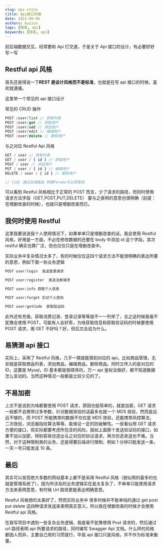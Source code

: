 ```yaml
---
slug: api-style
title: Api接口风格
date: 2021-08-06
authors: kuizuo
tags: [随笔, api]
keywords: [随笔, api]
---
```


<!-- truncate -->

前后端数据交互，经常要和 Api 打交道，于是关于 Api 接口的设计，有必要好好写一写

## Restful api 风格

首先还是得说一下**REST 是设计风格而不是标准**，也就是在写 api 接口的时候，喜欢就遵循。

这里举一个常见的 api 接口设计

常见的 CRUD 操作

```js
POST /user/list // 获取列表
POST /user/get // 获取用户
POST /user/add // 添加用户
POST /user/edit // 编辑用户
POST /user/delete // 删除用户
```

与之对应 Restful Api 风格

```js
GET / user // 获取列表
GET / user / { id } // 获取用户
POST / user // 添加用户
PUT / user / { id } // 编辑用户
DELETE / user / { id } // 删除用户

// {id} 通过后端路由 参数Params可以获取到
```

可以看到 Restful 风格相比于正常的 POST 而言，少了请求的路径，而同时使用请求方法字段（GET,POST,PUT,DELETE） 要与之表明的意思也很明确（前提：在增删改查的时候），也就只是增删改查而已。

## 我何时使用 Restful

这里我要说说我个人使用情况下，如果单单只是增删改查的话，我会使用 Restful 风格，好用是一方面，不必在修改数据的还要在 body 中添加 id 这个字段。其次 restful 确实也算广泛，但也仅仅只是在增删改查中。

实际业务中复杂情况太多了，有的时候仅仅这四个请求方法不能很明确的表达所要的意思，例如下面一些业务逻辑

```js
POST user/login  发送登录请求

POST user/register  发送注册请求

POST user/info 获取个人信息

POST user/forget 忘记个人密码

POST user/getCode  获取验证码
```

此外还有充值，获取消费记录、登录记录等等就不一一列举了，总之这时候我毫不犹豫会使用 POST，可能有人会好奇，为啥获取信息和获取验证码的时候要使用 POST 请求，用 GET 不好吗？好，但后文会说为什么。

## 易猜测 api 接口

实际上，采用了 Restful 风格，几乎一猜就能猜到对应的 api。比如商品管理，无非就是获取商品列表，添加商品，编辑商品，删除商品。同时又传入的是对应的 ID，这要是 Mysql，ID 基本都是按顺序的，万一 api 鉴权没做好，都不知道数据怎么变动的。当然这种情况一般都是比较少见的了。

## 不易加密

上文不是说到为啥都要使用 POST 请求，原因也挺简单的，就是加密，GET 请求一般都不会携带过多参数，针对数据效验的话最多也就一个 MD5 效验，然而是远远不够的，而 POST 所能携带的数据不仅仅是 MD5 效验，还能携带风控算法，二次效验，浏览器指纹算法等等，能保证一定的防破解性。一些看似用 GET 请求方便的接口，但实际都要考虑所包含的风险，就如上面那个发送验证码的接口，如果不加以加密，特别容易仿造出与之对应的协议请求，再次仿造发送也不难。当然，对于这种限制类的业务，还是得要后端进行限制，例如 1 分钟只能发送一条，一天一号只能发送 10 条。

## 最后

其实可以发现绝大多数的网站基本上都不是采用 Restful 风格（貌似用的最多的也就是管理系统了），因为所涉及的业务逻辑实在是太复杂了，不单单只能使用请求方法来表明意思，有时候 Url 路径更能表达明确意思。

Restful 风格想的太美好了，然而实际业务中 很多时候并不能单纯的通过 get post put delete 这四种请求发送来表明真实意义，所以我在增删改查的时候才会使用 Restful api 风格。

在我写项目中遇到一些复杂业务逻辑，我是毫不犹豫使用 Post 请求的，然后通过 url 路径表明 api 所要请求的路径，同时编写 Swagger Api 文档。什么样的风格都因人而异，主要自己用的习惯就行，毕竟 api 接口只是风格，并不作为标准来衡量。
